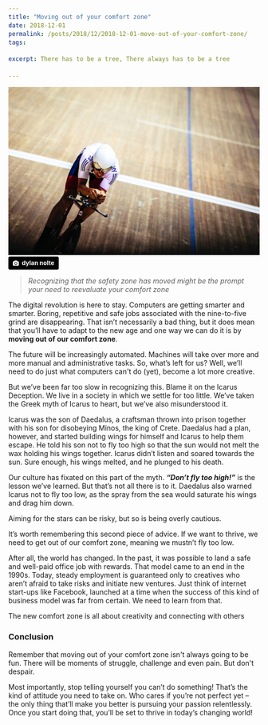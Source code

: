 ```yaml
---
title: "Moving out of your comfort zone"
date: 2018-12-01
permalink: /posts/2018/12/2018-12-01-move-out-of-your-comfort-zone/
tags:
 
excerpt: There has to be a tree, There always has to be a tree

---
```


![Moving out of your comfort zone](/images/dylan-nolte-565531-unsplash.jpg "moving out of your comfort zone")
<a style="background-color:black;color:white;text-decoration:none;padding:4px 6px;font-family:-apple-system, BlinkMacSystemFont, &quot;San Francisco&quot;, &quot;Helvetica Neue&quot;, Helvetica, Ubuntu, Roboto, Noto, &quot;Segoe UI&quot;, Arial, sans-serif;font-size:12px;font-weight:bold;line-height:1.2;display:inline-block;border-radius:3px" href="https://unsplash.com/@dylan_nolte?utm_medium=referral&amp;utm_campaign=photographer-credit&amp;utm_content=creditBadge" target="_blank" rel="noopener noreferrer" title="Download free do whatever you want high-resolution photos from dylan nolte"><span style="display:inline-block;padding:2px 3px"><svg xmlns="http://www.w3.org/2000/svg" style="height:12px;width:auto;position:relative;vertical-align:middle;top:-1px;fill:white" viewBox="0 0 32 32"><title>unsplash-logo</title><path d="M20.8 18.1c0 2.7-2.2 4.8-4.8 4.8s-4.8-2.1-4.8-4.8c0-2.7 2.2-4.8 4.8-4.8 2.7.1 4.8 2.2 4.8 4.8zm11.2-7.4v14.9c0 2.3-1.9 4.3-4.3 4.3h-23.4c-2.4 0-4.3-1.9-4.3-4.3v-15c0-2.3 1.9-4.3 4.3-4.3h3.7l.8-2.3c.4-1.1 1.7-2 2.9-2h8.6c1.2 0 2.5.9 2.9 2l.8 2.4h3.7c2.4 0 4.3 1.9 4.3 4.3zm-8.6 7.5c0-4.1-3.3-7.5-7.5-7.5-4.1 0-7.5 3.4-7.5 7.5s3.3 7.5 7.5 7.5c4.2-.1 7.5-3.4 7.5-7.5z"></path></svg></span><span style="display:inline-block;padding:2px 3px">dylan nolte</span></a>

>*Recognizing that the safety zone has moved might be the prompt your need to reevaluate your comfort zone*

The digital revolution is here to stay. Computers are getting smarter and smarter. Boring, repetitive and safe jobs associated with the nine-to-five grind are disappearing. That isn’t necessarily a bad thing, but it does mean that you’ll have to adapt to the new age and one way we can do it is by __moving out of our comfort zone__.

The future will be increasingly automated. Machines will take over more and more manual and administrative tasks. So, what’s left for us? Well, we’ll need to do just what computers can't do (yet), become a lot more creative. 

But we’ve been far too slow in recognizing this. Blame it on the Icarus Deception. We live in a society in which we settle for too little. We’ve taken the Greek myth of Icarus to heart, but we’ve also misunderstood it.

Icarus was the son of Daedalus, a craftsman thrown into prison together with his son for disobeying Minos, the king of Crete. Daedalus had a plan, however, and started building wings for himself and Icarus to help them escape. He told his son not to fly too high so that the sun would not melt the wax holding his wings together. Icarus didn’t listen and soared towards the sun. Sure enough, his wings melted, and he plunged to his death.

Our culture has fixated on this part of the myth. __*“Don’t fly too high!”*__ is the lesson we’ve learned. But that’s not all there is to it. Daedalus also warned Icarus not to fly too low, as the spray from the sea would saturate his wings and drag him down. 

Aiming for the stars can be risky, but so is being overly cautious.


It’s worth remembering this second piece of advice. If we want to thrive, we need to get out of our comfort zone, meaning we mustn’t fly too low.


After all, the world has changed. In the past, it was possible to land a safe and well-paid office job with rewards. That model came to an end in the 1990s. Today, steady employment is guaranteed only to creatives who aren’t afraid to take risks and initiate new ventures. Just think of internet start-ups like Facebook, launched at a time when the success of this kind of business model was far from certain.
We need to learn from that. 

The new comfort zone is all about creativity and connecting with others

### Conclusion
Remember that moving out of your comfort zone isn't always going to be fun. There will be moments of struggle, challenge and even pain. But don't despair.

Most importantly, stop telling yourself you can’t do something! That’s the kind of attitude you need to take on. Who cares if you’re not perfect yet – the only thing that’ll make you better is pursuing your passion relentlessly. Once you start doing that, you’ll be set to thrive in today’s changing world!